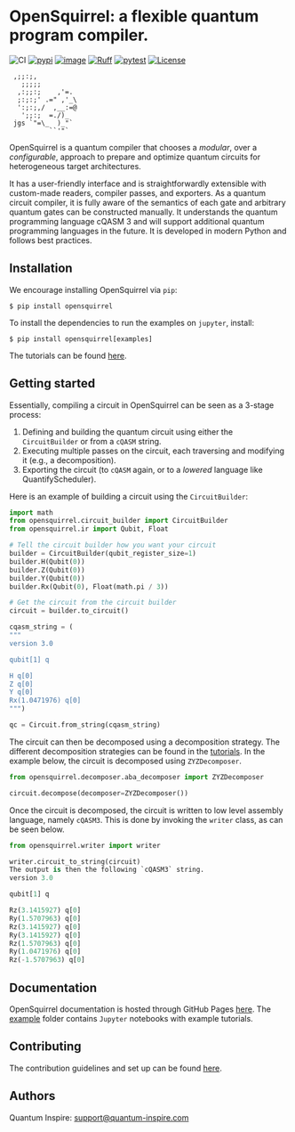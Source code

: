 # OpenSquirrel: a flexible quantum program compiler.

![CI](https://github.com/QuTech-Delft/OpenSquirrel/actions/workflows/tests.yaml/badge.svg)
[![pypi](https://img.shields.io/pypi/v/opensquirrel.svg)](https://pypi.org/project/opensquirrel/)
[![image](https://img.shields.io/pypi/pyversions/opensquirrel.svg)](https://pypi.python.org/pypi/opensquirrel)
[![Ruff](https://img.shields.io/endpoint?url=https://raw.githubusercontent.com/astral-sh/ruff/main/assets/badge/v2.json)](https://github.com/astral-sh/ruff)
[![pytest](https://img.shields.io/badge/py-test-blue?logo=pytest)](https://github.com/pytest-dev/pytest)
[![License](https://img.shields.io/badge/License-Apache_2.0-blue.svg)](https://opensource.org/licenses/Apache-2.0)

```
 ,;;:;,
   ;;;;;
  ,:;;:;    ,'=.
  ;:;:;' .=" ,'_\
  ':;:;,/  ,__:=@
   ';;:;  =./)_
 jgs `"=\_  )_"`
          ``'"`
```

OpenSquirrel is a quantum compiler that chooses a _modular_, over a _configurable_, approach to prepare and optimize quantum circuits for heterogeneous target architectures.

It has a user-friendly interface and is straightforwardly extensible with custom-made readers, compiler passes, and exporters.
As a quantum circuit compiler, it is fully aware of the semantics of each gate and arbitrary quantum gates can be constructed manually.
It understands the quantum programming language cQASM 3 and will support additional quantum programming languages in the future.
It is developed in modern Python and follows best practices.

## Installation

We encourage installing OpenSquirrel via `pip`:

```shell
$ pip install opensquirrel
```

To install the dependencies to run the examples on `jupyter`, install:

```shell
$ pip install opensquirrel[examples]
```

The tutorials can be found [here](https://github.com/QuTech-Delft/OpenSquirrel/tree/develop/example).

## Getting started

Essentially, compiling a circuit in OpenSquirrel can be seen as a 3-stage process:
1. Defining and building the quantum circuit using either the `CircuitBuilder` or from a `cQASM` string.
2. Executing multiple passes on the circuit, each traversing and modifying it (e.g., a decomposition).
3. Exporting the circuit (to `cQASM` again, or to a _lowered_ language like QuantifyScheduler). 

Here is an example of building a circuit using the `CircuitBuilder`:

```python
import math
from opensquirrel.circuit_builder import CircuitBuilder
from opensquirrel.ir import Qubit, Float

# Tell the circuit builder how you want your circuit
builder = CircuitBuilder(qubit_register_size=1)
builder.H(Qubit(0))
builder.Z(Qubit(0))
builder.Y(Qubit(0))
builder.Rx(Qubit(0), Float(math.pi / 3))

# Get the circuit from the circuit builder
circuit = builder.to_circuit()

cqasm_string = (
"""
version 3.0

qubit[1] q

H q[0]
Z q[0]
Y q[0]
Rx(1.0471976) q[0]
""")

qc = Circuit.from_string(cqasm_string)
```

The circuit can then be decomposed using a decomposition strategy.
The different decomposition strategies can be found in the [tutorials](https://github.com/QuTech-Delft/OpenSquirrel/tree/develop/example/tutorials).
In the example below, the circuit is decomposed using `ZYZDecomposer`.

```python
from opensquirrel.decomposer.aba_decomposer import ZYZDecomposer

circuit.decompose(decomposer=ZYZDecomposer())
```

Once the circuit is decomposed, the circuit is written to low level assembly language, namely `cQASM3`. This is done by
invoking the `writer` class, as can be seen below.

```python
from opensquirrel.writer import writer

writer.circuit_to_string(circuit)
The output is then the following `cQASM3` string.
version 3.0

qubit[1] q

Rz(3.1415927) q[0]
Ry(1.5707963) q[0]
Rz(3.1415927) q[0]
Ry(3.1415927) q[0]
Rz(1.5707963) q[0]
Ry(1.0471976) q[0]
Rz(-1.5707963) q[0]
```

## Documentation

OpenSquirrel documentation is hosted through GitHub Pages [here](https://QuTech-Delft.github.io/OpenSquirrel/).
The [example](https://github.com/QuTech-Delft/OpenSquirrel/tree/develop/example) folder contains `Jupyter` notebooks with
example tutorials.

## Contributing

The contribution guidelines and set up can be found
[here](https://github.com/QuTech-Delft/OpenSquirrel/blob/develop/CONTRIBUTING.md).

## Authors

Quantum Inspire: [support@quantum-inspire.com](mailto:"support@quantum-inspire.com")
